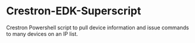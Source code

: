 # Crestron-EDK-Superscript
Crestron Powershell script to pull device information and issue commands to many devices on an IP list.  

